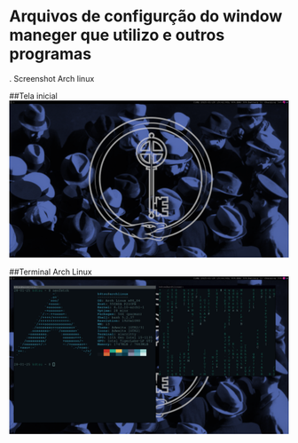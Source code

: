 # Arquivos de configurção do window maneger que utilizo e outros programas

. Screenshot Arch linux
<p><p/>
##Tela inicial 
<img src="homeSetup.png"/>

##Terminal Arch Linux
<img src="terminalSetup.png"/>
